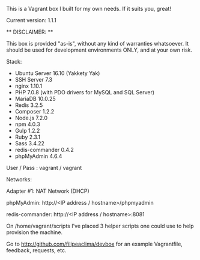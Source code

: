 This is a Vagrant box I built for my own needs. If it suits you, great!

Current version: 1.1.1

** DISCLAIMER: **

This box is provided "as-is", without any kind of warranties whatsoever. It should be used for development environments ONLY, and at your own risk.

Stack:

- Ubuntu Server 16.10 (Yakkety Yak)
- SSH Server 7.3
- nginx 1.10.1
- PHP 7.0.8 (with PDO drivers for MySQL and SQL Server)
- MariaDB 10.0.25
- Redis 3.2.5
- Composer 1.2.2
- Node.js 7.2.0
- npm 4.0.3
- Gulp 1.2.2
- Ruby 2.3.1
- Sass 3.4.22
- redis-commander 0.4.2
- phpMyAdmin 4.6.4

User / Pass : vagrant / vagrant

Networks:

Adapter #1: NAT Network (DHCP)

phpMyAdmin: http://\<IP address / hostname\>/phpmyadmin

redis-commander: http://\<IP address / hostname\>:8081

On /home/vagrant/scripts I've placed 3 helper scripts one could use to help provision the machine.

Go to http://github.com/filipeaclima/devbox for an example Vagrantfile, feedback, requests, etc.
